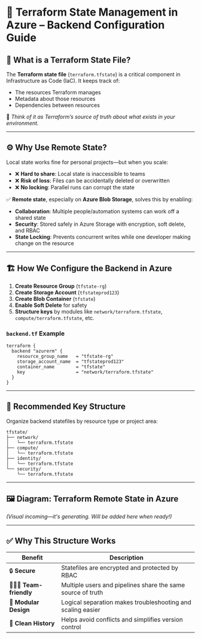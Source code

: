 
# 📘 Terraform State Management in Azure – Backend Configuration Guide

## 🧱 What is a Terraform State File?

The **Terraform state file** (`terraform.tfstate`) is a critical component in Infrastructure as Code (IaC). It keeps track of:

- The resources Terraform manages  
- Metadata about those resources  
- Dependencies between resources  

📌 *Think of it as Terraform’s source of truth about what exists in your environment.*

---

## ⚙️ Why Use Remote State?

Local state works fine for personal projects—but when you scale:

- ❌ **Hard to share**: Local state is inaccessible to teams  
- ❌ **Risk of loss**: Files can be accidentally deleted or overwritten  
- ❌ **No locking**: Parallel runs can corrupt the state  

✅ **Remote state**, especially on **Azure Blob Storage**, solves this by enabling:

- **Collaboration**: Multiple people/automation systems can work off a shared state  
- **Security**: Stored safely in Azure Storage with encryption, soft delete, and RBAC  
- **State Locking**: Prevents concurrent writes while one developer making change on the resource

---

## 🏗️ How We Configure the Backend in Azure

1. **Create Resource Group** (`tfstate-rg`)  
2. **Create Storage Account** (`tfstateprod123`)  
3. **Create Blob Container** (`tfstate`)  
4. **Enable Soft Delete** for safety  
5. **Structure keys** by modules like `network/terraform.tfstate`, `compute/terraform.tfstate`, etc.

### `backend.tf` Example

```hcl
terraform {
  backend "azurerm" {
    resource_group_name   = "tfstate-rg"
    storage_account_name  = "tfstateprod123"
    container_name        = "tfstate"
    key                   = "network/terraform.tfstate"
  }
}
```

---

## 📂 Recommended Key Structure

Organize backend statefiles by resource type or project area:

```
tfstate/
├── network/
│   └── terraform.tfstate
├── compute/
│   └── terraform.tfstate
├── identity/
│   └── terraform.tfstate
└── security/
    └── terraform.tfstate
```

---

## 🖼️ Diagram: Terraform Remote State in Azure

_(Visual incoming—it's generating. Will be added here when ready!)_

---

## ✅ Why This Structure Works

| Benefit         | Description |
|----------------|-------------|
| 🔒 **Secure**       | Statefiles are encrypted and protected by RBAC |
| 🧑‍🤝‍🧑 **Team-friendly** | Multiple users and pipelines share the same source of truth |
| 🧱 **Modular Design** | Logical separation makes troubleshooting and scaling easier |
| 🧼 **Clean History**  | Helps avoid conflicts and simplifies version control |

